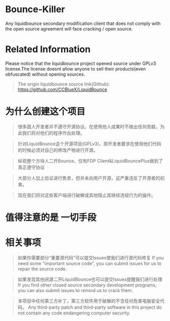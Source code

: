 ﻿# Bounce-Killer
 Any liquidbounce secondary modification client that does not comply with the open source agreement will face cracking / open source.
# Related Information
 Please notice that the liquidbounce project opened source under GPLv3 license.The license doesnt allow anyone to sell their products(even obfuscated) without opening sources.
>The origin liquidbounce source link(Github): https://github.com/CCBlueX/LiquidBounce
# 为什么创建这个项目 
>很多国人开发者并不遵守开源协议。在使用他人成果时不做出任何贡献。为此我们将对他们的程序作出处理。

>针对LiquidBounce这个开源项目(GPLv3)，原开发者要求在使用他们代码的时候必须对自己的修改产物进行开源。

>纵观整个方块人二开Bounce，仅有FDP Client&LiquidBouncePlus做到了真正遵守协议

>大部分人加上验证进行售卖，但并未向用户开源，这严重违反了开源者的初衷。

>现在我们将对这些客户端进行破解或其他阻止其继续违规行为的操作。
# 值得注意的是 一切手段
# 相关事项
>如果你需要部分“重要源代码”可以提交Issues使我们进行源代码修复
> If you need some "important source code", you can submit issues for us to repair the source code.

>如果发现其他闭源二开LiquidBounce也可以提交Issues提醒我们进行处理
> If you find other closed source secondary development programs, you can also submit issues to remind us to crack them.

>本项目中任何第三方补丁，第三方软件用于破解的不含任何危害电脑安全代码。
> Any third-party patch and third-party software in this project do not contain any code endangering computer security.

